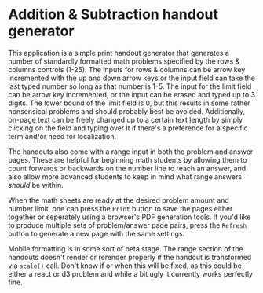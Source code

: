 # Addition & Subtraction handout generator  

This application is a simple print handout generator that generates a number of standardly formatted math problems specified by the rows & columns controls (1-25). The inputs for rows & columns can be arrow key incremented with the up and down arrow keys or the input field can take the last typed number so long as that number is 1-5. The input for the limit field can be arrow key incremented, or the input can be erased and typed up to 3 digits. The lower bound of the limit field is 0, but this results in some rather nonsensical problems and should probably best be avoided. Additionally, on-page text can be freely changed up to a certain text length by simply clicking on the field and typing over it if there's a preference for a specific term and/or need for localization.

The handouts also come with a range input in both the problem and answer pages. These are helpful for beginning math students by allowing them to count forwards or backwards on the number line to reach an answer, and also allow more advanced students to keep in mind what range answers _should_ be within.

When the math sheets are ready at the desired problem amount and number limit, one can press the `Print` button to save the pages either together or seperately using a browser's PDF generation tools. If you'd like to produce multiple sets of problem/answer page pairs, press the `Refresh` button to generate a new page with the same settings. 

Mobile formatting is in some sort of beta stage. The range section of the handouts doesn't render or rerender properly if the handout is transformed via `scale()` call. Don't know if or when this will be fixed, as this could be either a react or d3 problem and while a bit ugly it currently works perfectly fine. 